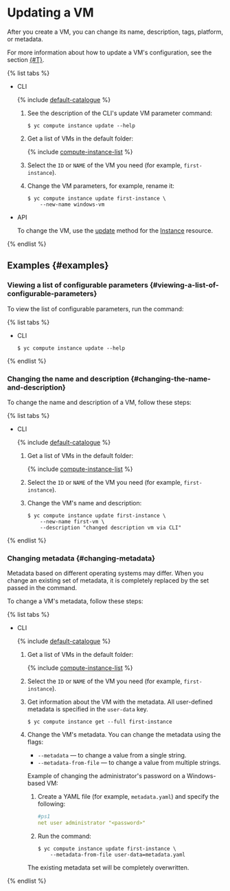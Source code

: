 # Updating a VM

After you create a VM, you can change its name, description, tags, platform, or metadata.

For more information about how to update a VM's configuration, see the section [{#T}](vm-update-resources.md).

{% list tabs %}

- CLI

  {% include [default-catalogue](../../../_includes/default-catalogue.md) %}

  1. See the description of the CLI's update VM parameter command:

      ```
      $ yc compute instance update --help
      ```

  1. Get a list of VMs in the default folder:

      {% include [compute-instance-list](../../_includes_service/compute-instance-list.md) %}

  1. Select the `ID` or `NAME` of the VM you need (for example, `first-instance`).
  1. Change the VM parameters, for example, rename it:

      ```
      $ yc compute instance update first-instance \
          --new-name windows-vm
      ```

- API

  To change the VM, use the [update](../../api-ref/Instance/update.md) method for the [Instance](../../api-ref/Instance/) resource.

{% endlist %}

## Examples {#examples}

### Viewing a list of configurable parameters {#viewing-a-list-of-configurable-parameters}

To view the list of configurable parameters, run the command:

{% list tabs %}

- CLI

  ```
  $ yc compute instance update --help
  ```

{% endlist %}

### Changing the name and description {#changing-the-name-and-description}

To change the name and description of a VM, follow these steps:

{% list tabs %}

- CLI

  {% include [default-catalogue](../../../_includes/default-catalogue.md) %}

  1. Get a list of VMs in the default folder:

      {% include [compute-instance-list](../../_includes_service/compute-instance-list.md) %}

  1. Select the `ID` or `NAME` of the VM you need (for example, `first-instance`).
  1. Change the VM's name and description:

      ```
      $ yc compute instance update first-instance \
          --new-name first-vm \
          --description "changed description vm via CLI"
      ```

{% endlist %}

### Changing metadata {#changing-metadata}

Metadata based on different operating systems may differ. When you change an existing set of metadata, it is completely replaced by the set passed in the command.

To change a VM's metadata, follow these steps:

{% list tabs %}

- CLI

  {% include [default-catalogue](../../../_includes/default-catalogue.md) %}

  1. Get a list of VMs in the default folder:

      {% include [compute-instance-list](../../_includes_service/compute-instance-list.md) %}

  1. Select the `ID` or `NAME` of the VM you need (for example, `first-instance`).
  1. Get information about the VM with the metadata. All user-defined metadata is specified in the `user-data` key.

      ```
      $ yc compute instance get --full first-instance
      ```

  1. Change the VM's metadata. You can change the metadata using the flags:
      - `--metadata` — to change a value from a single string.
      - `--metadata-from-file` — to change a value from multiple strings.

      Example of changing the administrator's password on a Windows-based VM:

      1. Create a YAML file (for example, `metadata.yaml`) and specify the following:

          ```yaml
          #ps1
          net user administrator "<password>"
          ```

      1. Run the command:

          ```
          $ yc compute instance update first-instance \
              --metadata-from-file user-data=metadata.yaml
          ```

      The existing metadata set will be completely overwritten.

{% endlist %}
